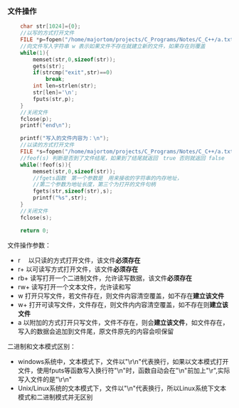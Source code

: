 ### 文件操作

```c
	char str[1024]={0};
    //以写的方式打开文件
    FILE *p=fopen("/home/majortom/projects/C_Programs/Notes/C_C++/a.txt","w");
    //向文件写入字符串 w 表示如果文件不存在就建立新的文件，如果存在则覆盖
    while(1){
        memset(str,0,sizeof(str));
        gets(str);
        if(strcmp("exit",str)==0)
            break;
        int len=strlen(str);
        str[len]='\n';
        fputs(str,p);
    }
    //关闭文件
    fclose(p);
    printf("end\n");

	printf("写入的文件内容为：\n");
    //以读的方式打开文件
    FILE *s=fopen("/home/majortom/projects/C_Programs/Notes/C_C++/a.txt","r");
    //feof(s) 判断是否到了文件结尾，如果到了结尾就返回　true 否则就返回 false
    while(!feof(s)){
        memset(str,0,sizeof(str));
        //fgets函数　第一个参数是　用来接收的字符串的内存地址，
        //第二个参数为地址长度，第三个为打开的文件句柄
        fgets(str,sizeof(str),s);
        printf("%s",str);
    }
    //关闭文件
    fclose(s);

    return 0;
```
文件操作参数：

- r 　以只读的方式打开文件，该文件**必须存在**　　
- r+   以可读写方式打开文件，该文件**必须存在**　
- rb+ 读写打开一个二进制文件，允许读写数据，该文件**必须存在**  
- rw+ 读写打开一个文本文件，允许读和写   
- w     打开只写文件，若文件存在，则文件内容清空覆盖，如不存在**建立该文件**　　
- w+  打开可读写文件，文件存在，则文件内内容清空覆盖，如不存在则**建立该文件**　
- a      以附加的方式打开只写文件，文件不存在，则会**建立该文件**，如文件存在，写入的数据会追加到文件尾，原文件原先的内容会呗保留

二进制和文本模式区别：   

- windows系统中，文本模式下，文件以"\r\n"代表换行，如果以文本模式打开文件，使用fputs等函数写入换行符"\n"时，函数自动会在"\n"前加上"\r",实际写入文件的是"\r\n"     
- Unix/Linux系统的文本模式下，文件以"\n"代表换行，所以Linux系统下文本模式和二进制模式并无区别
